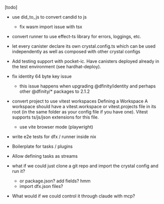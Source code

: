 [todo]
- use did_to_js to convert candid to js
    - fix wasm import issue with tsx

- convert runner to use effect-ts library for errors, loggings, etc.

- let every canister declare its own crystal.config.ts which can be used independently as well as composed with other crystal configs

- Add testing support with pocket-ic. Have canisters deployed already in the test environment (see hardhat-deploy).

- fix identity 64 byte key issue
    - this issue happens when upgrading @dfinity/identity and perhaps other @dfinity/* packages to 2.1.2

- convert project to use vitest workspaces
Defining a Workspace
A workspace should have a vitest.workspace or vitest.projects file in its root (in the same folder as your config file if you have one). Vitest supports ts/js/json extensions for this file.
    - use vite browser mode (playwright)

- write e2e tests for dfx / runner inside nix

- Boilerplate for tasks / plugins

- Allow defining tasks as streams

- what if we could just clone a git repo and import the crystal config and run it?
    - or package.json? add fields? hmm
    - import dfx.json files?

- What would if we could control it through claude with mcp?